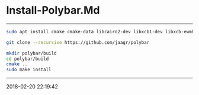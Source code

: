 # Install-Polybar.Md

----------------------------------------- 

```bash
sudo apt install cmake cmake-data libcairo2-dev libxcb1-dev libxcb-ewmh-dev libxcb-icccm4-dev libxcb-image0-dev libxcb-randr0-dev libxcb-util0-dev libxcb-xkb-dev pkg-config python-xcbgen xcb-proto libxcb-xrm-dev i3-wm libasound2-dev libpulse-dev libmpdclient-dev libiw-dev libcurl4-openssl-dev libxcb-cursor-dev

git clone --recursive https://github.com/jaagr/polybar

mkdir polybar/build
cd polybar/build
cmake ..
sudo make install

```

-----------------------------------------
2018-02-20 22:19:42
